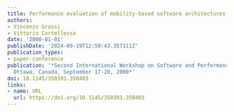 ```yaml
---
title: Performance evaluation of mobility-based software architectures
authors:
- Vincenzo Grassi
- Vittorio Cortellessa
date: '2000-01-01'
publishDate: '2024-09-19T12:50:43.357111Z'
publication_types:
- paper-conference
publication: '*Second International Workshop on Software and Performance, WOSP 2000,
  Ottawa, Canada, September 17-20, 2000*'
doi: 10.1145/350391.350403
links:
- name: URL
  url: https://doi.org/10.1145/350391.350403
---
```

